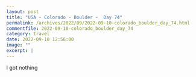 ```yaml
---
layout: post
title: "USA - Colorado - Boulder -  Day 74"
permalink: /archives/2022/09/2022-09-10-colorado_boulder_day_74.html
commentfile: 2022-09-10-colorado_boulder_day_74
category: travel
date: 2022-09-10 12:56:00
image: ""
excerpt: |
---
```


I got nothing
